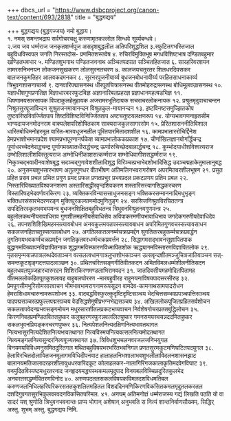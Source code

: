 +++
dbcs_url = "https://www.dsbcproject.org/canon-text/content/693/2818"
title = "बुद्धगद्यय"

+++
बुद्धगद्यय (बुद्धगज्जय)
नमो बुद्धाय।  
१. नमस् समन्तभद्राय सर्वगोचरचक्षु 
करुणामृतकल्लोल­ सिन्धवे सूर्य्यबन्धवे।  
२.जय जय धर्म्मराज जनकृतशर्म्मपूज
असदृशबुद्धलील अतिपरिशुद्धशिल
३.स्फुटितगभस्तिजाल बहुविधविस्वपल 
जगति निरस्तदोस- प्रणमितशस्तवेष
४. रुचिरविमुक्तिभूष मगधविशिष्टभाष 
दण्डितबहुमार खण्डितभवभार
५. मण्डितशुभगाथ पण्डितजननाथ 
अञ्चितपदपात सञ्चितहितजात
६. सारहरिवरशयन तामरसनिभनयन
लोकजनसुखकरण लोलसुरनतचरण	
७.  कालजयचतुरतर शिलधरदिवसकर
बालजनकुमतिहर आलवकदमनकर
८. सुरनरपूजनीयार्य्य बुधजनबोधनावीर्य्य
परहितसाधनाकार्य्य त्रिभुवनशासनाचार्य्य
९. दानवारिपद्मासनस्थ धीरपूतचित्रासनस्थ 
वीतमोहरुद्रासनस्थ बोधिमूलवज्रासनस्थ
१०. यज्ञाधीशगुणप्रणतिज्ञ विज्ञाधारवरस्फुटविज्ञ
अज्ञानारिबलप्रहरज्ञ प्रज्ञाधानमहत्षडभिज्ञ
११.  धिषणामयसारसायक विपदाकुलहेतुहायक
अजरामरभूतिदायक सचराचरलोकनायक
१२. प्रश्रुतमृदुवाचाचन्दन निश्रुतसुरपूजाविन्दन
सुश्रुतजनमायानन्दन विश्रुतकुल-मायानन्दन
१३. इष्टविनष्टसमुज्झितकोप तुष्टवरिष्ठविवर्ज्जितपाप
शिष्टविशिष्टविनिर्ज्जितताप अष्टचतुष्टयलक्षणरूप
१४. योग्यभावगणनाहृतसीम भाग्यदायजनमोदनराम
वाक्यलेशपरिशोषितकाम साक्यराजकुलसागरसोम 
१५. प्रेरितशासननीतिविशाल धारितबोधिमनोहरमूल 
वारित-मारवधूजनलील पूरितपारमितादशशील
१६. कामप्रभाताररोचिर्द्दिनेश हेमप्रभाशोभमानप्रदेश
श्यामप्रभापूरणानर्घकेश व्यामप्रभालोककप्रकाश
१७. चीर्णाखिलज्ञानयोगर्द्धिचन्द्र पूर्णाधरच्चेदनेराद्धचन्द्र
पूर्णागमख्यातधीरार्द्धचन्द्र ऊर्णारुचिच्छेदबालार्द्धचन्द्र
१८. कुम्भोदयाधीशविश्वत्यराज दम्भोलिशालीशविस्तुत्यराज
अम्भोधिनीकाशसत्कर्म्मराज शम्भोधिवागीशसद्धर्म्मराज
१९. निकुञ्चद्भवादीनवाशेषबुद्ध सदञ्चद्गुणावेशशीलादिशुद्ध
विरिञ्चत्प्रभाभेदशोभादिसिद्ध उदञ्चद्महाकेतुमालानुबद्ध
२०. अनुसमयशुभसारभाषण अतुलगुणधर वीतभीषण
अतिमलिनभवरागरोषण अपरमितवरशीलभूषण
२१. प्रसुत प्रहित प्रसव प्रचल प्रथित प्रगुण प्रमद प्रफल
प्रणतप्रचुर प्रभवप्रदल प्रकटप्रणय प्रतिम प्रबल
२२. निस्तारिविख्यातविश्वजनशरण अस्तारिसद्धीरवृन्दशिवकरण
शस्तारिसत्त्यागसिद्धकरचरण विस्तारिषड्भेदवर्णवरकिरण
२३. व्यक्तिकरविन्याससाधुजनसङ्ग भक्तिकरसम्माननादिमधुभृङ्ग
भक्तिधरसंसारभेदरणरङ्ग मुक्तिपुरकल्याणमोदमुनितुङ्ग
२४.  सरसिजनिश्रुतविरचिततन्त्र सपदितिरस्कृतभवभययन्त्र
बुधजनशिक्षितबहुविधतन्त्र त्रिभुवनविश्रुतनवगुणमन्त्र
२५. बहुलोलकथनीयरावाधिराव गुणशीलमहनीयसेवाधिसेव
अविपाकरमणीयभावाधिभाव जगदेकगरणीयदेवाधिदेव
२६. तपनशशिशिखिमहस्सत्यावबोधन अनयकुलमयतपस्सत्यावबाधन
अपरिमितगुणवचस्सत्यावसाधन सकलजनहितचतुस्सत्यावबोधन
२७. अगतिलकतलनर्म्मचक्रप्रमर्द्दन सुगतिकरबहुकर्म्मचक्रप्रवर्द्धन
दुगतिमयभवकर्म्मचक्रप्रमर्द्दन जगतिकृतवरधर्म्मचक्रप्रवर्त्तन
२८. सिद्धागमसद्भावनसुज्ञापितपाक बुद्धागमविख्यापनविज्ञापितनाक
शुद्धागमविस्फारणविध्मापितशोक ऋद्ध्यागमविस्तारणविज्ञापितलोक
२९. मृतसमृन्मयान्नपात्रलब्धदेवताञ्चन वत्सलत्वधामगात्रलुप्तशोभकाञ्चन
उत्सवृन्दशीतमञ्जुचित्रजातिवाञ्चन सत्-समन्तकूटशृङ्गदत्तपादलाञ्छन
३०. प्रथितचरितसङ्गगीतिवीतकदन अमितविमलधर्म्मशीलनीतिसदन
बहुलधवलपुञ्जहारचारुरदन शिशिरकिरणमण्डलाभिरामवदन
३१. जातदिवसीयमहमोदितपितामह वीतमललोकहितपूतकुशलावह
बाहुबलघोररण -मारबहुवीरह राहुनयनाविषयपादसरसीरुह
३२. प्रेमपूगसीमभूरिसोमसारवाचन भीमभावभामरागनामरूपसूदन
वामदेव-कामनाथसामपादरोधन हेमराशिधामचारुनामरूपशोभन
३३. वादबद्धविस्फुरत्कुदृष्टिदृष्टिसञ्चय भेदचित्तसम्भवप्रपञ्चपत्तिसञ्चय
पादपद्मसञ्चरत्प्रफुल्लपद्मसञ्चय वेदसिद्धशेमुषीप्रभग्नभेद्यसञ्चय
३४. अखिललोकपूजितप्रहितसर्वशोचन सकलतापवेदनप्रभवसङ्गमोचन
मधुरसारशीतलप्रकटभव्यवाचन निर्वशेषगोचरप्रततबुद्धिलोचन
३५. किरणनिवहप्रमण्डितविततपुष्कर कलुषहरणस्फुरन्नवललितपुष्कर
गमनसमयस्वयन्नददमितपुष्कर सकलभुवनप्रियङ्करचरणपुष्कर
३६. नित्यपेशलनित्यदक्षिणनित्यभावतथागत नित्यभासुरनित्यदेशितनित्यभावतथागत
नित्यविस्मयनित्यवत्सलनित्यमोदतथागत नित्यमङ्गलनित्यसुन्दरनित्यपूज्यतथागत
३७. त्रिविधशुभचलनवरजलजनिभयुगल विनयमयविविधमनुसमितदुरितगल 
मथितबहुविषयभरभरितभवनिगल प्रणतसुरमकुटमणिघटितपदयुगल
३८. हेलाविरचितदोलायितजनमूलागमविधिदीपनवाट हालाहलनिभशालाभवशुभलीलाविदलनशासनझाट
बालानयमतिजालादरहरशीलायुधधरवारिदकूट कोलाहलकर-नालागिरिगजकालाकृतिमदवेगविघाट
३९. वनमुदितविस्पष्टमधुरतरनाद जनहृदयमद्ध्यस्थकमलमृदुपाद
विनयबलविच्चिन्नदुरितकुलभेद अनवरतसद्धर्म्मवितरणविनोद
४०. अरुणपदतलसकलविषयकविमलदशविधमतिबल करुणजलनिधिलहरिपरिकरसततकुशलितमहितल
विशददिनमणिकिरणविकसितकमलमृदुतलकरतल दशदिगुपगतसुरभिकुलवरवदनविकसितपरिमल.
४१. अनघम् अतिमनोज्ञं धर्म्मराजस्य गद्यं लिखति पठति यो वा सादरं यश् श्रुणोति
त्रिभुवनभवनान्तः प्राप्य भोगान् अशेषान् अनुभवति स नित्यं शान्तनिर्वाणसौख्यम्.
सिद्धिर् अस्तु. शुभम् अस्तु.
बुद्धगद्यय निमि.
